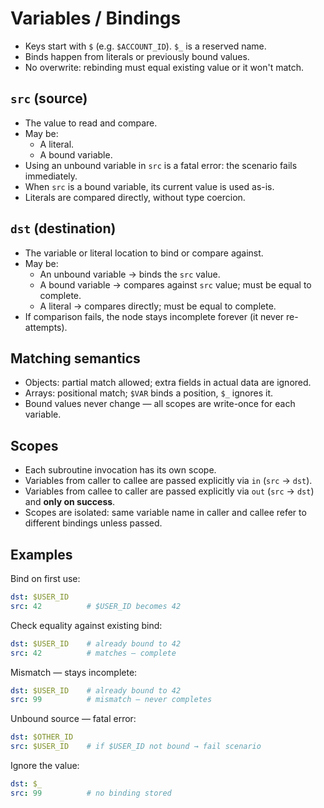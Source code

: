 
# Variables / Bindings

* Keys start with `$` (e.g. `$ACCOUNT_ID`). `$_` is a reserved name.
* Binds happen from literals or previously bound values.
* No overwrite: rebinding must equal existing value or it won't match.

## `src` (source)

* The value to read and compare.
* May be:
  - A literal.
  - A bound variable.
* Using an unbound variable in `src` is a fatal error: the scenario fails immediately.
* When `src` is a bound variable, its current value is used as-is.
* Literals are compared directly, without type coercion.

## `dst` (destination)
* The variable or literal location to bind or compare against.
* May be:
  - An unbound variable -> binds the `src` value.
  - A bound variable -> compares against `src` value; must be equal to complete.
  - A literal -> compares directly; must be equal to complete.
* If comparison fails, the node stays incomplete forever (it never re-attempts).

## Matching semantics
* Objects: partial match allowed; extra fields in actual data are ignored.
* Arrays: positional match; `$VAR` binds a position, `$_` ignores it.
* Bound values never change — all scopes are write-once for each variable.

## Scopes
* Each subroutine invocation has its own scope.
* Variables from caller to callee are passed explicitly via `in` (`src` -> `dst`).
* Variables from callee to caller are passed explicitly via `out` (`src` -> `dst`) and **only on success**.
* Scopes are isolated: same variable name in caller and callee refer to different bindings unless passed.

## Examples

Bind on first use:
```yaml
dst: $USER_ID
src: 42          # $USER_ID becomes 42
```

Check equality against existing bind:
```yaml
dst: $USER_ID    # already bound to 42
src: 42          # matches — complete
```

Mismatch — stays incomplete:
```yaml
dst: $USER_ID    # already bound to 42
src: 99          # mismatch — never completes
```

Unbound source — fatal error:
```yaml
dst: $OTHER_ID
src: $USER_ID    # if $USER_ID not bound → fail scenario
```

Ignore the value:
```yaml
dst: $_
src: 99          # no binding stored
```
